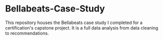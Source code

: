 # Bellabeats-Case-Study
This repository houses the Bellabeats case study I completed for a certification's capstone project. It is a full data analysis from data cleaning to recommendations.
